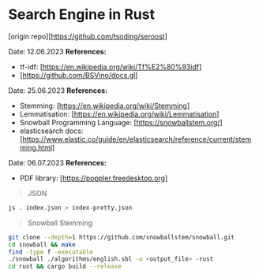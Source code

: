 # Search Engine in Rust

[origin repo][https://github.com/tsoding/seroost]

Date: 12.06.2023
__References:__
- tf-idf: [https://en.wikipedia.org/wiki/Tf%E2%80%93idf]
- [https://github.com/BSVino/docs.gl]

Date: 25.06.2023
__References:__
- Stemming: [https://en.wikipedia.org/wiki/Stemming]
- Lemmatisation: [https://en.wikipedia.org/wiki/Lemmatisation]
- Snowball Programming Language: [https://snowballstem.org/]
- elasticsearch docs: [https://www.elastic.co/guide/en/elasticsearch/reference/current/stemming.html]

Date: 06.07.2023
__References:__
- PDF library: [https://poppler.freedesktop.org]

> JSON

```bash
js . index.json > index-pretty.json
```

> Snowball Stemming

```bash
git clone --depth=1 https://github.com/snowballstem/snowball.git
cd snowball && make
find -type f -executable
./snowball ./algorithms/english.sbl -o <output_file> -rust
cd rust && cargo build --release
```
